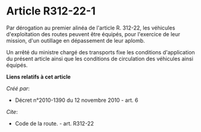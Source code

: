 # Article R312-22-1

Par dérogation au premier alinéa de l'article R. 312-22, les véhicules d'exploitation des routes peuvent être équipés, pour
l'exercice de leur mission, d'un outillage en dépassement de leur aplomb. 

Un arrêté du ministre chargé des transports fixe les conditions d'application du présent article ainsi que les conditions de
circulation des véhicules ainsi équipés.

**Liens relatifs à cet article**

_Créé par_:

  - Décret n°2010-1390 du 12 novembre 2010 - art. 6

_Cite_:

  - Code de la route. - art. R312-22
